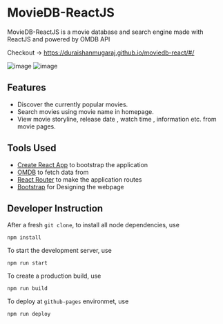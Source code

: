 # MovieDB-ReactJS

MovieDB-ReactJS is a movie database and search engine made with ReactJS and powered by OMDB API

Checkout -> https://duraishanmugaraj.github.io/moviedb-react/#/

![image](https://user-images.githubusercontent.com/68941801/132940516-4f0e50ac-1b39-40c4-b46d-843190137a6e.png)
![image](https://user-images.githubusercontent.com/68941801/132942587-e3613f6a-cdac-4c35-900e-39dfccb5b4d2.png)



## Features

- Discover the currently popular movies.
- Search movies using movie name in homepage.
- View movie storyline, release date , watch time , information etc. from movie pages.

## Tools Used

- [Create React App](https://create-react-app.dev/) to bootstrap the application
- [OMDB](http://www.omdbapi.com/) to fetch data from
- [React Router](https://reactrouter.com/web/guides/quick-start) to make the application routes
- [Bootstrap](https://react-icons.netlify.com/#/) for Designing the webpage

## Developer Instruction

After a fresh `git clone`, to install all node dependencies, use

```shell
npm install
```

To start the development server, use

```shell
npm run start
```

To create a production build, use

```shell
npm run build
```

To deploy at `github-pages` environmet, use

```shell
npm run deploy
```
